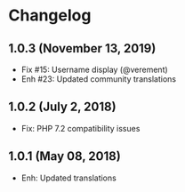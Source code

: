 Changelog
=========

1.0.3 (November 13, 2019)
--------------------
- Fix #15: Username display (@verement)
- Enh #23: Updated community translations


1.0.2 (July 2, 2018)
--------------------
- Fix: PHP 7.2 compatibility issues


1.0.1  (May 08, 2018)
-----------------------
- Enh: Updated translations
